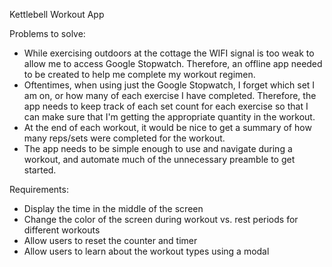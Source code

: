 Kettlebell Workout App

Problems to solve: 
- While exercising outdoors at the cottage the WIFI signal is too weak to allow me to access Google Stopwatch. Therefore, an offline app needed to be created to help me complete my workout regimen.
- Oftentimes, when using just the Google Stopwatch, I forget which set I am on, or how many of each exercise I have completed. Therefore, the app needs to keep track of each set count for each exercise so that I can make sure that I'm getting the appropriate quantity in the workout.
- At the end of each workout, it would be nice to get a summary of how many reps/sets were completed for the workout.
- The app needs to be simple enough to use and navigate during a workout, and automate much of the unnecessary preamble to get started.

Requirements:
- Display the time in the middle of the screen
- Change the color of the screen during workout vs. rest periods for different workouts
- Allow users to reset the counter and timer
- Allow users to learn about the workout types using a modal
